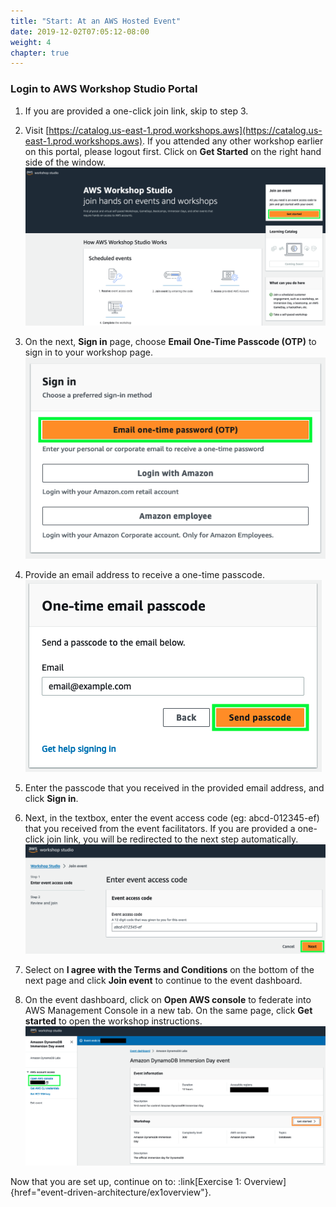 ```yaml
---
title: "Start: At an AWS Hosted Event"
date: 2019-12-02T07:05:12-08:00
weight: 4
chapter: true
---
```


### Login to AWS Workshop Studio Portal

1. If you are provided a one-click join link, skip to step 3.

2. Visit [https://catalog.us-east-1.prod.workshops.aws](https://catalog.us-east-1.prod.workshops.aws). If you attended any other workshop earlier on this portal, please logout first. Click on **Get Started** on the right hand side of the window.
![Workshop Studio Landing Page](/static/images/aws-ws-event1.png)

3. On the next, **Sign in** page, choose **Email One-Time Passcode (OTP)** to sign in to your workshop page.
![Sign in page](/static/images/aws-ws-event2.png)

4. Provide an email address to receive a one-time passcode.
![Email address input](/static/images/aws-ws-event3.png)

5. Enter the passcode that you received in the provided email address, and click **Sign in**.

6. Next, in the textbox, enter the event access code (eg: abcd-012345-ef) that you received from the event facilitators. If you are provided a one-click join link, you will be redirected to the next step automatically.
![Event access code](/static/images/aws-ws-event4.png)

7. Select on **I agree with the Terms and Conditions** on the bottom of the next page and click **Join event** to continue to the event dashboard.

8. On the event dashboard, click on **Open AWS console** to federate into AWS Management Console in a new tab. On the same page, click **Get started** to open the workshop instructions.
![Event dashboard](/static/images/aws-ws-event5.png)

Now that you are set up, continue on to: :link[Exercise 1: Overview]{href="event-driven-architecture/ex1overview"}.
